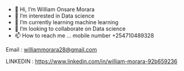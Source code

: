 - 👋 Hi, I’m William Onsare Morara
- 👀 I’m interested in Data science
- 🌱 I’m currently learning machine learning
- 💞️ I’m looking to collaborate on Data science
- 📫 How to reach me ...
mobile number +254710489328

Email : williammorara28@gmail.com

LINKEDIN : https://www.linkedin.com/in/william-morara-92b659236
<!---
williamm243/williamm243 is a ✨ special ✨ repository because its `README.md` (this file) appears on your GitHub profile.
You can click the Preview link to take a look at your changes.
--->
